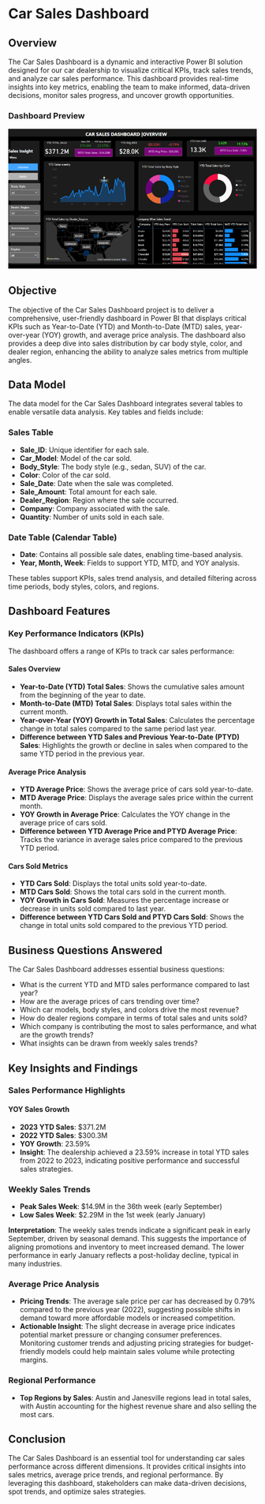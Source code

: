 # Car Sales Dashboard

## Overview
The Car Sales Dashboard is a dynamic and interactive Power BI solution designed for our car dealership to visualize critical KPIs, track sales trends, and analyze car sales performance. 
This dashboard provides real-time insights into key metrics, enabling the team to make informed, data-driven decisions, monitor sales progress, and uncover growth opportunities.

### Dashboard Preview
![Car Sales Dashboard](/dashboard.png)

## Objective
The objective of the Car Sales Dashboard project is to deliver a comprehensive, user-friendly dashboard in Power BI that displays critical KPIs such as Year-to-Date (YTD) and Month-to-Date (MTD) sales, year-over-year (YOY) growth, and average price analysis. 
The dashboard also provides a deep dive into sales distribution by car body style, color, and dealer region, enhancing the ability to analyze sales metrics from multiple angles.

## Data Model
The data model for the Car Sales Dashboard integrates several tables to enable versatile data analysis. Key tables and fields include:

### Sales Table
- **Sale_ID**: Unique identifier for each sale.
- **Car_Model**: Model of the car sold.
- **Body_Style**: The body style (e.g., sedan, SUV) of the car.
- **Color**: Color of the car sold.
- **Sale_Date**: Date when the sale was completed.
- **Sale_Amount**: Total amount for each sale.
- **Dealer_Region**: Region where the sale occurred.
- **Company**: Company associated with the sale.
- **Quantity**: Number of units sold in each sale.

### Date Table (Calendar Table)
- **Date**: Contains all possible sale dates, enabling time-based analysis.
- **Year, Month, Week**: Fields to support YTD, MTD, and YOY analysis.

These tables support KPIs, sales trend analysis, and detailed filtering across time periods, body styles, colors, and regions.

## Dashboard Features
### Key Performance Indicators (KPIs)
The dashboard offers a range of KPIs to track car sales performance:

#### Sales Overview
- **Year-to-Date (YTD) Total Sales**: Shows the cumulative sales amount from the beginning of the year to date.
- **Month-to-Date (MTD) Total Sales**: Displays total sales within the current month.
- **Year-over-Year (YOY) Growth in Total Sales**: Calculates the percentage change in total sales compared to the same period last year.
- **Difference between YTD Sales and Previous Year-to-Date (PTYD) Sales**: Highlights the growth or decline in sales when compared to the same YTD period in the previous year.

#### Average Price Analysis
- **YTD Average Price**: Shows the average price of cars sold year-to-date.
- **MTD Average Price**: Displays the average sales price within the current month.
- **YOY Growth in Average Price**: Calculates the YOY change in the average price of cars sold.
- **Difference between YTD Average Price and PTYD Average Price**: Tracks the variance in average sales price compared to the previous YTD period.

#### Cars Sold Metrics
- **YTD Cars Sold**: Displays the total units sold year-to-date.
- **MTD Cars Sold**: Shows the total cars sold in the current month.
- **YOY Growth in Cars Sold**: Measures the percentage increase or decrease in units sold compared to last year.
- **Difference between YTD Cars Sold and PTYD Cars Sold**: Shows the change in total units sold compared to the previous YTD period.

## Business Questions Answered
The Car Sales Dashboard addresses essential business questions:
- What is the current YTD and MTD sales performance compared to last year?
- How are the average prices of cars trending over time?
- Which car models, body styles, and colors drive the most revenue?
- How do dealer regions compare in terms of total sales and units sold?
- Which company is contributing the most to sales performance, and what are the growth trends?
- What insights can be drawn from weekly sales trends?

## Key Insights and Findings

### Sales Performance Highlights
#### YOY Sales Growth
- **2023 YTD Sales**: $371.2M
- **2022 YTD Sales**: $300.3M
- **YOY Growth**: 23.59%
- **Insight**: The dealership achieved a 23.59% increase in total YTD sales from 2022 to 2023, indicating positive performance and successful sales strategies.

### Weekly Sales Trends
- **Peak Sales Week**: $14.9M in the 36th week (early September)
- **Low Sales Week**: $2.29M in the 1st week (early January)

**Interpretation**: The weekly sales trends indicate a significant peak in early September, driven by seasonal demand. This suggests the importance of aligning promotions and inventory to meet increased demand. The lower performance in early January reflects a post-holiday decline, typical in many industries.

### Average Price Analysis
- **Pricing Trends**: The average sale price per car has decreased by 0.79% compared to the previous year (2022), suggesting possible shifts in demand toward more affordable models or increased competition.
- **Actionable Insight**: The slight decrease in average price indicates potential market pressure or changing consumer preferences. Monitoring customer trends and adjusting pricing strategies for budget-friendly models could help maintain sales volume while protecting margins.

### Regional Performance
- **Top Regions by Sales**: Austin and Janesville regions lead in total sales, with Austin accounting for the highest revenue share and also selling the most cars.

## Conclusion
The Car Sales Dashboard is an essential tool for understanding car sales performance across different dimensions. It provides critical insights into sales metrics, average price trends, and regional performance. By leveraging this dashboard, stakeholders can make data-driven decisions, spot trends, and optimize sales strategies.
